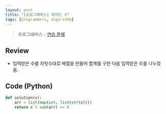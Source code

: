```yaml
---
layout: post
title: "[프로그래머스] 하샤드 수"
tags: [programmers, algorithm]
---
```

> 프로그래머스 - [연습 문제](https://programmers.co.kr/learn/courses/30/lessons/12947)

## Review
* 입력받은 수를 자릿수대로 배열을 만들어 합계를 구한 다음 입력받은 수를 나누었음.

## Code (Python)
```python
def solution(x):
    arr = list(map(int, list(str(x))))
    return x % sum(arr) == 0
```